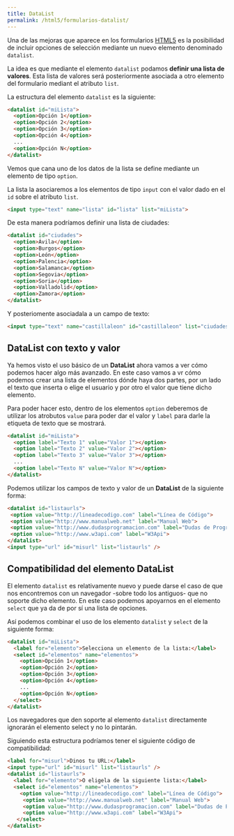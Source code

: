 ```yaml
---
title: DataList
permalink: /html5/formularios-datalist/
---
```

Una de las mejoras que aparece en los formularios [HTML5][HTML5] es la posibilidad de incluir opciones de selección mediante un nuevo elemento denominado `datalist`.

La idea es que mediante el elemento `datalist` podamos **definir una lista de valores**. Esta lista de valores será posteriormente asociada a otro elemento del formulario mediant el atributo `list`.

La estructura del elemento `datalist` es la siguiente:

~~~html
<datalist id="miLista">
  <option>Opción 1</option>
  <option>Opción 2</option>
  <option>Opción 3</option>
  <option>Opción 4</option>
  ...
  <option>Opción N</option>        
</datalist>
~~~

Vemos que cana uno de los datos de la lista se define mediante un elemento de tipo `option`.

La lista la asociaremos a los elementos de tipo `input` con el valor dado en el `id` sobre el atributo `list`.

~~~html
<input type="text" name="lista" id="lista" list="miLista">
~~~

De esta manera podríamos definir una lista de ciudades:

~~~html
<datalist id="ciudades">
  <option>Ávila</option>
  <option>Burgos</option>
  <option>León</option>
  <option>Palencia</option>
  <option>Salamanca</option>
  <option>Segovia</option>
  <option>Soria</option>
  <option>Valladolid</option>
  <option>Zamora</option>
</datalist>
~~~

Y posteriomente asociadala a un campo de texto:

~~~html
<input type="text" name="castillaleon" id="castillaleon" list="ciudades">
~~~

## DataList con texto y valor
Ya hemos visto el uso básico de un **DataList** ahora vamos a ver cómo podemos hacer algo más avanzado. En este caso vamos a vr cómo podemos crear una lista de elementos dónde haya dos partes, por un lado el texto que inserta o elige el usuario y por otro el valor que tiene dicho elemento.

Para poder hacer esto, dentro de los elementos `option` deberemos de utilizar los atrobutos `value` para poder dar el valor y `label` para darle la etiqueta de texto que se mostrará.

~~~html
<datalist id="miLista">
  <option label="Texto 1" value="Valor 1"></option>
  <option label="Texto 2" value="Valor 2"></option>
  <option label="Texto 3" value="Valor 3"></option>
  ...
  <option label="Texto N" value="Valor N"></option>      
</datalist>
~~~

Podemos utilizar los campos de texto y valor de un **DataList** de la siguiente forma:

~~~html
<datalist id="listaurls">
 <option value="http://lineadecodigo.com" label="Línea de Código">
 <option value="http://www.manualweb.net" label="Manual Web">
 <option value="http://www.dudasprogramacion.com" label="Dudas de Programación">
 <option value="http://www.w3api.com" label="W3Api">
</datalist>
<input type="url" id="misurl" list="listaurls" />
~~~

## Compatibilidad del elemento DataList
El elemento `datalist` es relativamente nuevo y puede darse el caso de que nos encontremos con un navegador -sobre todo los antiguos- que no soporte dicho elemento. En este caso podemos apoyarnos en el elemento `select` que ya da de por sí una lista de opciones.

Así podemos combinar el uso de los elemento `datalist` y `select` de la siguiente forma:

~~~html
<datalist id="miLista">
  <label for="elemento">Selecciona un elemento de la lista:</label>
  <select id="elementos" name="elementos">
    <option>Opción 1</option>
    <option>Opción 2</option>
    <option>Opción 3</option>
    <option>Opción 4</option>
    ...
    <option>Opción N</option>   
  </select>     
</datalist>
~~~

Los navegadores que den soporte al elemento `datalist` directamente ignorarán el elemento select y no lo pintarán.

Siguiendo esta estructura podríamos tener el siguiente código de compatibilidad:

~~~html
<label for="misurl">Dinos tu URL:</label>
<input type="url" id="misurl" list="listaurls" />
<datalist id="listaurls">
  <label for="elemento">O eligela de la siguiente lista:</label>
  <select id="elementos" name="elementos">
    <option value="http://lineadecodigo.com" label="Línea de Código">
     <option value="http://www.manualweb.net" label="Manual Web">
     <option value="http://www.dudasprogramacion.com" label="Dudas de Programación">
     <option value="http://www.w3api.com" label="W3Api">
   </select>
</datalist>
~~~

[HTML]: http://www.manualweb.net/html/
[HTML5]: http://www.manualweb.net/html5/
